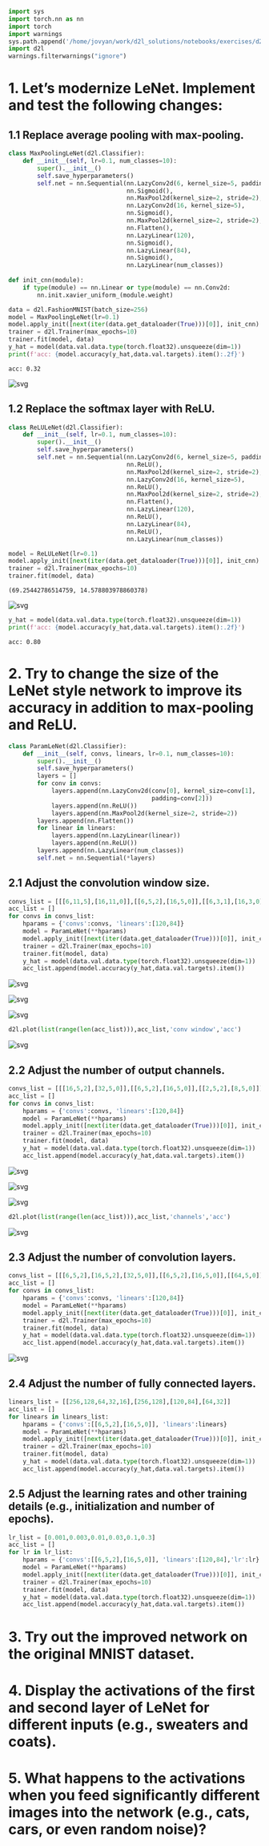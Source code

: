```python
import sys
import torch.nn as nn
import torch
import warnings
sys.path.append('/home/jovyan/work/d2l_solutions/notebooks/exercises/d2l_utils/')
import d2l
warnings.filterwarnings("ignore")
```

# 1. Let’s modernize LeNet. Implement and test the following changes:

## 1.1 Replace average pooling with max-pooling.


```python
class MaxPoolingLeNet(d2l.Classifier):
    def __init__(self, lr=0.1, num_classes=10):
        super().__init__()
        self.save_hyperparameters()
        self.net = nn.Sequential(nn.LazyConv2d(6, kernel_size=5, padding=2),
                                 nn.Sigmoid(),
                                 nn.MaxPool2d(kernel_size=2, stride=2),
                                 nn.LazyConv2d(16, kernel_size=5),
                                 nn.Sigmoid(),
                                 nn.MaxPool2d(kernel_size=2, stride=2),
                                 nn.Flatten(),
                                 nn.LazyLinear(120),
                                 nn.Sigmoid(),
                                 nn.LazyLinear(84),
                                 nn.Sigmoid(),
                                 nn.LazyLinear(num_classes))
        
def init_cnn(module):
    if type(module) == nn.Linear or type(module) == nn.Conv2d:
        nn.init.xavier_uniform_(module.weight)
```


```python
data = d2l.FashionMNIST(batch_size=256)
model = MaxPoolingLeNet(lr=0.1)
model.apply_init([next(iter(data.get_dataloader(True)))[0]], init_cnn)
trainer = d2l.Trainer(max_epochs=10)
trainer.fit(model, data)
y_hat = model(data.val.data.type(torch.float32).unsqueeze(dim=1)) 
print(f'acc: {model.accuracy(y_hat,data.val.targets).item():.2f}')
```

    acc: 0.32



    
![svg](7_6_4_Exercises_files/7_6_4_Exercises_4_1.svg)
    


## 1.2 Replace the softmax layer with ReLU.


```python
class ReLULeNet(d2l.Classifier):
    def __init__(self, lr=0.1, num_classes=10):
        super().__init__()
        self.save_hyperparameters()
        self.net = nn.Sequential(nn.LazyConv2d(6, kernel_size=5, padding=2),
                                 nn.ReLU(),
                                 nn.MaxPool2d(kernel_size=2, stride=2),
                                 nn.LazyConv2d(16, kernel_size=5),
                                 nn.ReLU(),
                                 nn.MaxPool2d(kernel_size=2, stride=2),
                                 nn.Flatten(),
                                 nn.LazyLinear(120),
                                 nn.ReLU(),
                                 nn.LazyLinear(84),
                                 nn.ReLU(),
                                 nn.LazyLinear(num_classes))
```


```python
model = ReLULeNet(lr=0.1)
model.apply_init([next(iter(data.get_dataloader(True)))[0]], init_cnn)
trainer = d2l.Trainer(max_epochs=10)
trainer.fit(model, data)
```




    (69.25442786514759, 14.578803978860378)




    
![svg](7_6_4_Exercises_files/7_6_4_Exercises_7_1.svg)
    



```python
y_hat = model(data.val.data.type(torch.float32).unsqueeze(dim=1)) 
print(f'acc: {model.accuracy(y_hat,data.val.targets).item():.2f}')
```

    acc: 0.80


# 2. Try to change the size of the LeNet style network to improve its accuracy in addition to max-pooling and ReLU.


```python
class ParamLeNet(d2l.Classifier):
    def __init__(self, convs, linears, lr=0.1, num_classes=10):
        super().__init__()
        self.save_hyperparameters()
        layers = []
        for conv in convs:
            layers.append(nn.LazyConv2d(conv[0], kernel_size=conv[1],
                                        padding=conv[2]))
            layers.append(nn.ReLU())
            layers.append(nn.MaxPool2d(kernel_size=2, stride=2))
        layers.append(nn.Flatten())
        for linear in linears:
            layers.append(nn.LazyLinear(linear))
            layers.append(nn.ReLU())
        layers.append(nn.LazyLinear(num_classes))
        self.net = nn.Sequential(*layers)
```

## 2.1 Adjust the convolution window size.


```python
convs_list = [[[6,11,5],[16,11,0]],[[6,5,2],[16,5,0]],[[6,3,1],[16,3,0]]]
acc_list = []
for convs in convs_list:
    hparams = {'convs':convs, 'linears':[120,84]}
    model = ParamLeNet(**hparams)
    model.apply_init([next(iter(data.get_dataloader(True)))[0]], init_cnn)
    trainer = d2l.Trainer(max_epochs=10)
    trainer.fit(model, data)
    y_hat = model(data.val.data.type(torch.float32).unsqueeze(dim=1))
    acc_list.append(model.accuracy(y_hat,data.val.targets).item())
```


    
![svg](7_6_4_Exercises_files/7_6_4_Exercises_12_0.svg)
    



    
![svg](7_6_4_Exercises_files/7_6_4_Exercises_12_1.svg)
    



    
![svg](7_6_4_Exercises_files/7_6_4_Exercises_12_2.svg)
    



```python
d2l.plot(list(range(len(acc_list))),acc_list,'conv window','acc')
```


    
![svg](7_6_4_Exercises_files/7_6_4_Exercises_13_0.svg)
    


## 2.2 Adjust the number of output channels.


```python
convs_list = [[[16,5,2],[32,5,0]],[[6,5,2],[16,5,0]],[[2,5,2],[8,5,0]]]
acc_list = []
for convs in convs_list:
    hparams = {'convs':convs, 'linears':[120,84]}
    model = ParamLeNet(**hparams)
    model.apply_init([next(iter(data.get_dataloader(True)))[0]], init_cnn)
    trainer = d2l.Trainer(max_epochs=10)
    trainer.fit(model, data)
    y_hat = model(data.val.data.type(torch.float32).unsqueeze(dim=1))
    acc_list.append(model.accuracy(y_hat,data.val.targets).item())
```


    
![svg](7_6_4_Exercises_files/7_6_4_Exercises_15_0.svg)
    



    
![svg](7_6_4_Exercises_files/7_6_4_Exercises_15_1.svg)
    



    
![svg](7_6_4_Exercises_files/7_6_4_Exercises_15_2.svg)
    



```python
d2l.plot(list(range(len(acc_list))),acc_list,'channels','acc')
```


    
![svg](7_6_4_Exercises_files/7_6_4_Exercises_16_0.svg)
    


## 2.3 Adjust the number of convolution layers.


```python
convs_list = [[[6,5,2],[16,5,2],[32,5,0]],[[6,5,2],[16,5,0]],[[64,5,0]]]
acc_list = []
for convs in convs_list:
    hparams = {'convs':convs, 'linears':[120,84]}
    model = ParamLeNet(**hparams)
    model.apply_init([next(iter(data.get_dataloader(True)))[0]], init_cnn)
    trainer = d2l.Trainer(max_epochs=10)
    trainer.fit(model, data)
    y_hat = model(data.val.data.type(torch.float32).unsqueeze(dim=1))
    acc_list.append(model.accuracy(y_hat,data.val.targets).item())
```


    
![svg](7_6_4_Exercises_files/7_6_4_Exercises_18_0.svg)
    


## 2.4 Adjust the number of fully connected layers.


```python
linears_list = [[256,128,64,32,16],[256,128],[120,84],[64,32]]
acc_list = []
for linears in linears_list:
    hparams = {'convs':[[6,5,2],[16,5,0]], 'linears':linears}
    model = ParamLeNet(**hparams)
    model.apply_init([next(iter(data.get_dataloader(True)))[0]], init_cnn)
    trainer = d2l.Trainer(max_epochs=10)
    trainer.fit(model, data)
    y_hat = model(data.val.data.type(torch.float32).unsqueeze(dim=1))
    acc_list.append(model.accuracy(y_hat,data.val.targets).item())
```

## 2.5 Adjust the learning rates and other training details (e.g., initialization and number of epochs).


```python
lr_list = [0.001,0.003,0.01,0.03,0.1,0.3]
acc_list = []
for lr in lr_list:
    hparams = {'convs':[[6,5,2],[16,5,0]], 'linears':[120,84],'lr':lr}
    model = ParamLeNet(**hparams)
    model.apply_init([next(iter(data.get_dataloader(True)))[0]], init_cnn)
    trainer = d2l.Trainer(max_epochs=10)
    trainer.fit(model, data)
    y_hat = model(data.val.data.type(torch.float32).unsqueeze(dim=1))
    acc_list.append(model.accuracy(y_hat,data.val.targets).item())
```

# 3. Try out the improved network on the original MNIST dataset.

# 4. Display the activations of the first and second layer of LeNet for different inputs (e.g., sweaters and coats).

# 5. What happens to the activations when you feed significantly different images into the network (e.g., cats, cars, or even random noise)?
